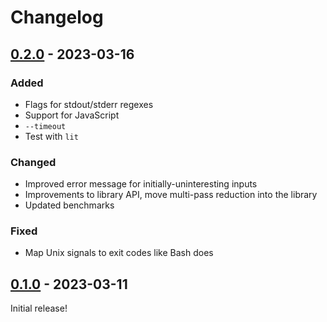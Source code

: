 # Changelog

<!-- https://keepachangelog.com/en/1.0.0/ -->

## [0.2.0] - 2023-03-16

### Added

- Flags for stdout/stderr regexes
- Support for JavaScript
- `--timeout`
- Test with `lit`

### Changed

- Improved error message for initially-uninteresting inputs
- Improvements to library API, move multi-pass reduction into the library
- Updated benchmarks

### Fixed

- Map Unix signals to exit codes like Bash does

## [0.1.0] - 2023-03-11

Initial release!

[0.1.0]: https://github.com/langston-barrett/treereduce/releases/tag/v0.1.0
[0.2.0]: https://github.com/langston-barrett/treereduce/releases/tag/v0.2.0